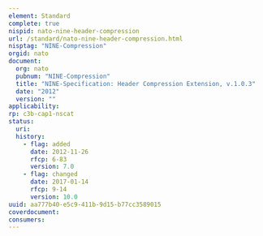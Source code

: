 ```yaml
---
element: Standard
complete: true
nispid: nato-nine-header-compression
url: /standard/nato-nine-header-compression.html
nisptag: "NINE-Compression"
orgid: nato
document:
  org: nato
  pubnum: "NINE-Compression"
  title: "NINE-Specification: Header Compression Extension, v.1.0.3"
  date: "2012"
  version: ""
applicability:
rp: c3b-cap1-nscat
status:
  uri: 
  history: 
    - flag: added
      date: 2012-11-26
      rfcp: 6-83
      version: 7.0
    - flag: changed
      date: 2017-01-14
      rfcp: 9-14
      version: 10.0
uuid: aa777b40-e5c9-411b-9d15-b77cc3589015
coverdocument:
consumers:
---
```

